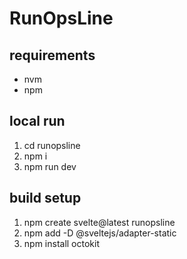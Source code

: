 # RunOpsLine
## requirements
 - nvm 
 - npm

## local run
 1. cd runopsline
 2. npm i
 3. npm run dev

## build setup
 1. npm create svelte@latest runopsline
 2. npm add -D @sveltejs/adapter-static
 3. npm install octokit
